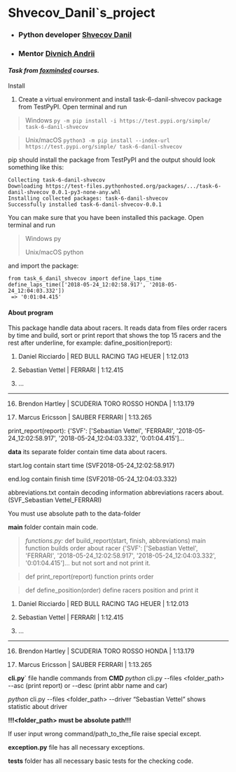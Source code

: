 # Shvecov_Danil`s_project

+ ### Python developer [Shvecov Danil](https://github.com/Danil1994)
+ ### Mentor [Divnich Andrii](https://github.com/DivnychAndrii)

#### *Task from [foxminded](https://lms.foxminded.com.ua/) courses.*

Install

1. Create a virtual environment and install task-6-danil-shvecov
   package from TestPyPI. Open terminal and run

> Windows ```py -m pip install -i https://test.pypi.org/simple/ task-6-danil-shvecov```

> Unix/macOS ```python3 -m pip install --index-url https://test.pypi.org/simple/ task-6-danil-shvecov```

pip should install the package from TestPyPI and the output should look something like this:

```
Collecting task-6-danil-shvecov
Downloading https://test-files.pythonhosted.org/packages/.../task-6-danil-shvecov_0.0.1-py3-none-any.whl
Installing collected packages: task-6-danil-shvecov
Successfully installed task-6-danil-shvecov-0.0.1
```

You can make sure that you have been installed this package. Open terminal
and run

> Windows py
>
> Unix/macOS python
>
and import the package:

```
from task_6_danil_shvecov import define_laps_time
define_laps_time(['2018-05-24_12:02:58.917', '2018-05-24_12:04:03.332'])
 => '0:01:04.415'

```

#### About program

This package handle data about racers.
It reads data from files order racers by time and build, sort or print report that
shows the top 15 racers and the rest after underline, for example:
dafine_position(report):

1. Daniel Ricciardo | RED BULL RACING TAG HEUER | 1:12.013

2. Sebastian Vettel | FERRARI | 1:12.415

3. ...

------------------------------------------------------------------------

16. Brendon Hartley | SCUDERIA TORO ROSSO HONDA | 1:13.179

17. Marcus Ericsson | SAUBER FERRARI | 1:13.265

print_report(report):
{'SVF': ['Sebastian Vettel', 'FERRARI', '2018-05-24_12:02:58.917', '2018-05-24_12:04:03.332', '0:01:04.415']...

**data**  its separate folder contain time data about racers.

start.log contain start time (SVF2018-05-24_12:02:58.917)

end.log contain finish time (SVF2018-05-24_12:04:03.332)

abbreviations.txt contain decoding information abbreviations racers about.
(SVF_Sebastian Vettel_FERRARI)

You must use absolute path to the data-folder

**main** folder contain main code.
> *functions.py:*
> def build_report(start, finish, abbreviations) main function builds order about racer
> {'SVF': ['Sebastian Vettel', 'FERRARI', '2018-05-24_12:02:58.917', '2018-05-24_12:04:03.332', '0:01:04.415']...
>but not sort and not print it.

> def print_report(report) function prints order

>def define_position(order) define racers position and print it
1. Daniel Ricciardo | RED BULL RACING TAG HEUER | 1:12.013

2. Sebastian Vettel | FERRARI | 1:12.415

3. ...

------------------------------------------------------------------------

16. Brendon Hartley | SCUDERIA TORO ROSSO HONDA | 1:13.179

17. Marcus Ericsson | SAUBER FERRARI | 1:13.265


**cli.py**` file handle commands from **CMD**
*python* cli.py --files <folder_path> --asc (print report) or --desc (print abbr name and car)

*python* cli.py --files <folder_path> --driver “Sebastian Vettel” shows statistic about driver

**!!!<folder_path> must be absolute path!!!**

If user input wrong command/path_to_the_file raise special except.

**exception.py** file has all necessary exceptions.

**tests** folder has all necessary basic tests for the checking code.

